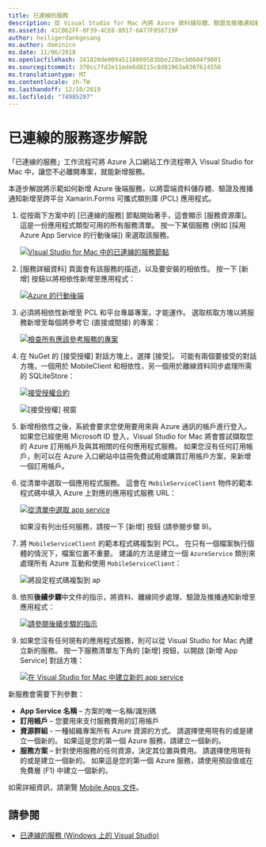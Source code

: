 ```yaml
---
title: 已連線的服務
description: 從 Visual Studio for Mac 內將 Azure 資料儲存體、驗證及推播通知新增至行動應用程式
ms.assetid: 41CB62FF-0F39-4CE8-8917-6A77F058719F
author: heiligerdankgesang
ms.author: dominicn
ms.date: 11/06/2018
ms.openlocfilehash: 241820de009a5118869583bbe228ecb0604f9001
ms.sourcegitcommit: 370cc7fd2e11ede6d8215c8d81963a8307614550
ms.translationtype: MT
ms.contentlocale: zh-TW
ms.lasthandoff: 12/10/2019
ms.locfileid: "74985297"
---
```

# <a name="connected-services-walkthrough"></a>已連線的服務逐步解說

「已連線的服務」工作流程可將 Azure 入口網站工作流程帶入 Visual Studio for Mac 中，讓您不必離開專案，就能新增服務。

本逐步解說將示範如何新增 Azure 後端服務，以將雲端資料儲存體、驗證及推播通知新增至跨平台 Xamarin.Forms 可攜式類別庫 (PCL) 應用程式。

1. 從按兩下方案中的 [已連線的服務] 節點開始著手，這會顯示 [服務資源庫]。
  這是一份應用程式類型可用的所有服務清單。 按一下某個服務 (例如 [採用 Azure App Service 的行動後端]) 來選取該服務。

    [![Visual Studio for Mac 中的已連線的服務節點](media/connected-services-image001-sml.png "Visual Studio for Mac 中的已連線的服務節點")](media/connected-services-image001.png#lightbox)

2. [服務詳細資料] 頁面會有該服務的描述，以及要安裝的相依性。
  按一下 [新增] 按鈕以將相依性新增至應用程式：

    [![Azure 的行動後端](media/connected-services-image002-sml.png "Azure 的行動後端")](media/connected-services-image002.png#lightbox)

3. 必須將相依性新增至 PCL 和平台專屬專案，才能運作。
  選取核取方塊以將服務新增至每個將參考它 (直接或間接) 的專案：

    [![檢查所有應該參考服務的專案](media/connected-services-image003-sml.png "檢查所有應該參考服務的專案")](media/connected-services-image003.png#lightbox)

4. 在 NuGet 的 [接受授權] 對話方塊上，選擇 [接受]。
  可能有兩個要接受的對話方塊，一個用於 MobileClient 和相依性，另一個用於離線資料同步處理所需的 SQLiteStore：

    [![接受授權合約](media/connected-services-image004-sml.png "接受授權合約")](media/connected-services-image004.png#lightbox)

    ![[接受授權] 視窗](media/connected-services-image005.png "[接受授權] 視窗")

5. 新增相依性之後，系統會要求您使用要用來與 Azure 通訊的帳戶進行登入。
  如果您已經使用 Microsoft ID 登入，Visual Studio for Mac 將會嘗試擷取您的 Azure 訂用帳戶及與其相關的任何應用程式服務。 如果您沒有任何訂用帳戶，則可以在 Azure 入口網站中註冊免費試用或購買訂用帳戶方案，來新增一個訂用帳戶。

6. 從清單中選取一個應用程式服務。 這會在 `MobileServiceClient` 物件的範本程式碼中填入 Azure 上對應的應用程式服務 URL：

    [![從清單中選取 app service](media/connected-services-image006-sml.png "從清單中選取 app service")](media/connected-services-image006.png#lightbox)

    如果沒有列出任何服務，請按一下 [新增] 按鈕 (請參閱步驟 9)。

7. 將 `MobileServiceClient` 的範本程式碼複製到 PCL。 在只有一個檔案執行個體的情況下，檔案位置不重要。
  建議的方法是建立一個 `AzureService` 類別來處理所有 Azure 互動和使用 `MobileServiceClient`：

    ![將設定程式碼複製到 ap](media/connected-services-image007.png "將設定程式碼複製到應用程式中")

8. 依照**後續步驟**中文件的指示，將資料、離線同步處理、驗證及推播通知新增至應用程式：

    [![請參閱後續步驟的指示](media/connected-services-image008-sml.png "請參閱後續步驟的指示")](media/connected-services-image008.png#lightbox)

9. 如果您沒有任何現有的應用程式服務，則可以從 Visual Studio for Mac 內建立新的服務。
  按一下服務清單左下角的 [新增] 按鈕，以開啟 [新增 App Service] 對話方塊：

    [![在 Visual Studio for Mac 中建立新的 app service](media/connected-services-image009-sml.png "在 Visual Studio for Mac 中建立新的 app service")](media/connected-services-image009.png#lightbox)

新服務會需要下列參數：

- **App Service 名稱** – 方案的唯一名稱/識別碼
- **訂用帳戶** – 您要用來支付服務費用的訂用帳戶
- **資源群組** - 一種組織專案所有 Azure 資源的方式。 請選擇使用現有的或是建立一個新的。 如果這是您的第一個 Azure 服務，請建立一個新的。
- **服務方案** – 針對使用服務的任何資源，決定其位置與費用。 請選擇使用現有的或是建立一個新的。 如果這是您的第一個 Azure 服務，請使用預設值或在免費層 (F1) 中建立一個新的。

如需詳細資訊，請瀏覽 [Mobile Apps 文件](/azure/app-service-mobile/)。

## <a name="see-also"></a>請參閱

- [已連線的服務 (Windows 上的 Visual Studio)](/visualstudio/azure/vs-azure-tools-connected-services-storage)